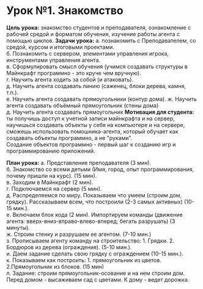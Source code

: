 # Урок №1. Знакомство
**Цель урока:** знакомство студентов и преподавателя, ознакомление с рабочей средой и форматом обучения, изучение работы агента с помощью циклов. 
**Задачи урока:**
а. познакомить с Преподавателем, со средой, курсом и итоговыми проектами.  
б. Познакомить с сервером, элементами управления игрока, инструментами управления агента.  
в. Сформулировать смысл обучения (учимся создавать структуры в Майнкрафт программно - это круче чем вручную).  
г. Научить агента ходить за собой (и атаковать).  
д. Научить агента создавать линию (саженец, блоки дерева, камня, т.п.).  
е. Научить агента создавать прямоугольники (контур дома). ж. Научить агента создавать объёмный прямоугольник (стены дома)  
д. Научить агента создавать прямоугольник
**Мотивация для студента:** ты получишь доступ к учетной записи майнкрафта и на сервер, научишься создавать объекты у себя на компьютере и на сервере, сможешь использовать помошника-агента, который обучает как создавать объекты программно, а не "руками".  
Создание объектов программно - первый шаг к созданию игр и программированию приложений.

**План урока:**
а. Представление преподавателя (3 мин).  
б. Знакомство со всеми детьми (Имя, город, опыт программирования, почему пришли на курс). (15 мин).  
в. Заходим в Майнкрафт (2 мин).  
г. Подключаемся на сервер (5 мин).  
д. Распределяемся по миру. Показываем что умеем (строим дом, грядку). Рассказываем всем, что построили (2-3 самых активных) (10-15 мин.).  
е. Включаем блок кода (2 мин). Импортируем команды (движение агента: вверх-вниз-вправо-влево-вперед; бегать разрушать) (3 минуты).  
ж. Строим стенку и разрушаем ее агентом. (7-10 мин.)  
з. Прописываем агенту команду на строительство: 1. Грядки. 2. Бордюров из дерева (ограждения).
(5-10 мин.).  
и. Даем задание сделать свою грядку с ограждением (10-15 мин.).  
к. Показываем как построить: 1. прямоугольник из цветов. 2.Прямоугольник из блоков. (15 мин)  
л. Задание: строим прямоугольник-осование и на нем строим дом. Перед домом - высаживаем сад с цветами. К дому - ведет дорожка.  
